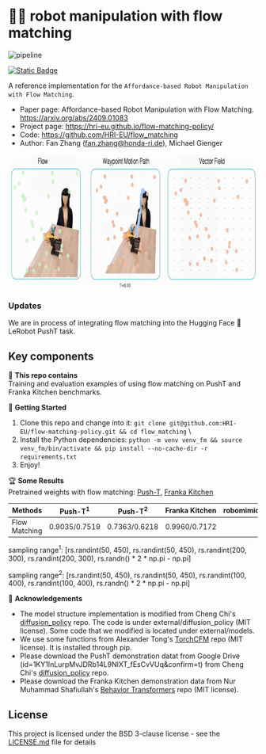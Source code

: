 # 🤖🌊 robot manipulation with flow matching

![pipeline](images/overall.png "overall")

[![Static Badge](https://img.shields.io/badge/arXiv-2409.01083-B31B1B?style=flat-square&logo=arxiv)](https://arxiv.org/abs/2409.01083)
<!--[![License](https://img.shields.io/pypi/l/cobras?style=flat-square)](https://opensource.org/license/bsd-3-clause)-->
<!--[![Code Style](https://img.shields.io/badge/code_style-black-black?style=flat-square)](https://github.com/psf/black)-->

A reference implementation for the `Affordance-based Robot Manipulation with Flow Matching`.

* Paper page: Affordance-based Robot Manipulation with Flow Matching. https://arxiv.org/abs/2409.01083
* Project page: https://hri-eu.github.io/flow-matching-policy/
* Code: https://github.com/HRI-EU/flow_matching
* Author: Fan Zhang (fan.zhang@honda-ri.de), Michael Gienger
<!--* <video src="https://github.com/user-attachments/assets/633d6756-a3ff-4fde-aace-bbf5fbd58866" width="300" autoplay loop muted>-->

<p align="center">
<img src="images/flow.gif" width="900" height="270"/>
</p>

### Updates
We are in process of integrating flow matching into the Hugging Face 🤗 LeRobot PushT task.

## Key components
🔬 **This repo contains** \
Training and evaluation examples of using flow matching on PushT and Franka Kitchen benchmarks.

🌷 **Getting Started**
1. Clone this repo and change into it: `git clone git@github.com:HRI-EU/flow-matching-policy.git && cd flow_matching` \
2. Install the Python dependencies: `python -m venv venv_fm && source venv_fm/bin/activate && pip install --no-cache-dir -r requirements.txt`
3. Enjoy!

<!--* Tulip variations with access to a tool library
  * `MinimalTulipAgent`: Minimal implementation; searches for tools based on the user input directly
  * `NaiveTulipAgent`: Naive implementation; searches for tools with a separate tool call
  * `CotTulipAgent`: COT implementation; derives a plan for the necessary steps and searches for suitable tools
  * `InformedCotTulipAgent`: Same as `CotTulipAgent`, but with a brief description of the tool library's contents
  * `PrimedCotTulipAgent`: Same as `CotTulipAgent`, but primed with tool names based on an initial search with the user request
  * `OneShotCotTulipAgent`: Same as `CotTulipAgent`, but the system prompt included a brief example
  * `AutoTulipAgent`: Fully autonomous variant; can use the search tool at any time and modify its tool library with CRUD operations
  * `DfsTulipAgent`: DFS inspired variant that leverages a DAG for keeping track of tasks and suitable tools, can create new tools-->
  
🏆 **Some Results** \
Pretrained weights with flow matching: [Push-T](https://drive.google.com/file/d/1czhtJyD3ny8op-P626Ucqhqur8SIaZZs/view?usp=sharing), [Franka Kitchen](https://drive.google.com/file/d/1oZioEezMlN-7Psu2UQBvLx_YztR7YkG8/view?usp=sharing)

| Methods       | Push-T<sup>1</sup> | Push-T<sup>2</sup>       | Franka Kitchen | robomimic |
| ------------- | ------------- | ------------- | ------------- | ------------- |
| Flow Matching | 0.9035/0.7519 | 0.7363/0.6218 | 0.9960/0.7172 | |

sampling range<sup>1</sup>: [rs.randint(50, 450), rs.randint(50, 450), rs.randint(200, 300), rs.randint(200, 300), rs.randn() * 2 * np.pi - np.pi]

sampling range<sup>2</sup>: [rs.randint(50, 450), rs.randint(50, 450), rs.randint(100, 400), rs.randint(100, 400), rs.randn() * 2 * np.pi - np.pi]

📝 **Acknowledgements** 
* The model structure implementation is modified from Cheng Chi's [diffusion_policy](https://github.com/real-stanford/diffusion_policy) repo. The code is under external/diffusion_policy (MIT license). Some code that we modified is located under external/models.
* We use some functions from Alexander Tong's [TorchCFM](https://github.com/atong01/conditional-flow-matching) repo (MIT license). It is installed through pip.
* Please download the PushT demonstration datat from Google Drive (id=1KY1InLurpMvJDRb14L9NlXT_fEsCvVUq&confirm=t) from Cheng Chi's 
[diffusion_policy](https://github.com/real-stanford/diffusion_policy) repo. 
* Please download the Franka Kitchen demonstration data from Nur Muhammad Shafiullah's 
[Behavior Transformers](https://mahis.life/bet/) repo (MIT license).


## License

This project is licensed under the BSD 3-clause license - see the [LICENSE.md](LICENSE.md) file for details

